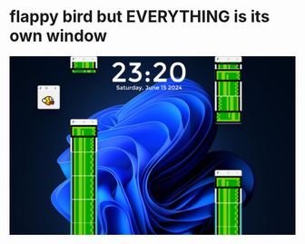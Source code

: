 
# flappy bird but EVERYTHING is its own window

<img align="center" src="./screenshot.png" alt="app preview" title="preview"/>